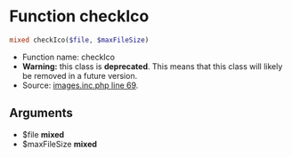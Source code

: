 Function checkIco
===========================





```php
mixed checkIco($file, $maxFileSize)
```

* Function name: checkIco
* **Warning:** this class is **deprecated**. This means that this class will likely be removed in a future version.
* Source: [images.inc.php line 69](https://github.com/PrestaShop/PrestaShop/blob/1.6.0.2/images.inc.php#L69).

Arguments
---------

* $file **mixed**
* $maxFileSize **mixed**

